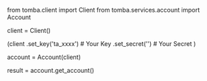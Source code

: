 from tomba.client import Client
from tomba.services.account import Account

client = Client()

(client
  .set_key('ta_xxxx') # Your Key
  .set_secret('') # Your Secret
)

account = Account(client)

result = account.get_account()
